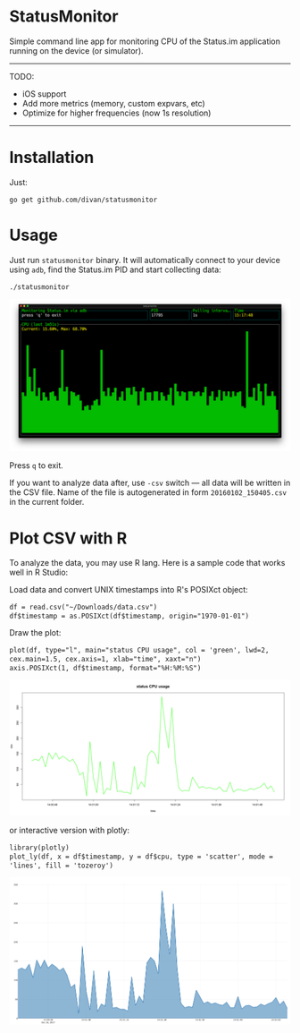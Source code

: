 # StatusMonitor

Simple command line app for monitoring CPU of the Status.im application running on the device (or simulator).

---

TODO:

 - iOS support
 - Add more metrics (memory, custom expvars, etc)
 - Optimize for higher frequencies (now 1s resolution)

---

# Installation

Just:

```
go get github.com/divan/statusmonitor
```

# Usage

Just run `statusmonitor` binary. It will automatically connect to your device using `adb`, find the Status.im PID and start collecting data:
```
./statusmonitor
```
![](./demo/demo0.png)

Press `q` to exit.

If you want to analyze data after, use `-csv` switch — all data will be written in the CSV file. Name of the file is autogenerated in form `20160102_150405.csv` in the current folder.

# Plot CSV with R
To analyze the data, you may use R lang. Here is a sample code that works well in R Studio:

Load data and convert UNIX timestamps into R's POSIXct object:
```
df = read.csv("~/Downloads/data.csv")
df$timestamp = as.POSIXct(df$timestamp, origin="1970-01-01")
```

Draw the plot:

```
plot(df, type="l", main="status CPU usage", col = 'green', lwd=2, cex.main=1.5, cex.axis=1, xlab="time", xaxt="n")
axis.POSIXct(1, df$timestamp, format="%H:%M:%S")
```
![](./demo/demo1.png)

or interactive version with plotly:

```
library(plotly)
plot_ly(df, x = df$timestamp, y = df$cpu, type = 'scatter', mode = 'lines', fill = 'tozeroy')
```
![](./demo/demo2.png)
